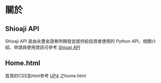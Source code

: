 # 關於

## Shioaji API

Shioaji API 是由永豐金證券所開發並提供給投資者使用的 Python API，相關介紹、申請與使用資訊可參考 <a href="https://sinotrade.github.io/" target="_blank">Shioaji API</a>

## Home.html

首頁的CSS及html參考 <a href="https://github.com/up42/up42-py" target="_blank">UP4</a> 之home.html